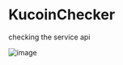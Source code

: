 # KucoinChecker
checking the service api

![image](https://github.com/user-attachments/assets/dab3a28a-6101-4767-9b58-c3096b54c59b)

